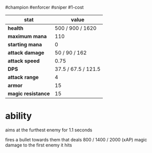 #champion
#enforcer
#sniper
#1-cost

| stat | value |
|---|---|
| **health** | 500 / 900 / 1620 |
| **maximum mana** | 110 |
| **starting mana** | 0 |
| **attack damage** | 50 / 90 / 162 |
| **attack speed** | 0.75 |
| **DPS** | 37.5 / 67.5 / 121.5 | 
| **attack range** | 4 |
| **armor** | 15 |
| **magic resistance** | 15 |

# ability
aims at the furthest enemy for 1.1 seconds

fires a bullet towards them that deals 800 / 1400 / 2000 (xAP) magic damage to the first enemy it hits